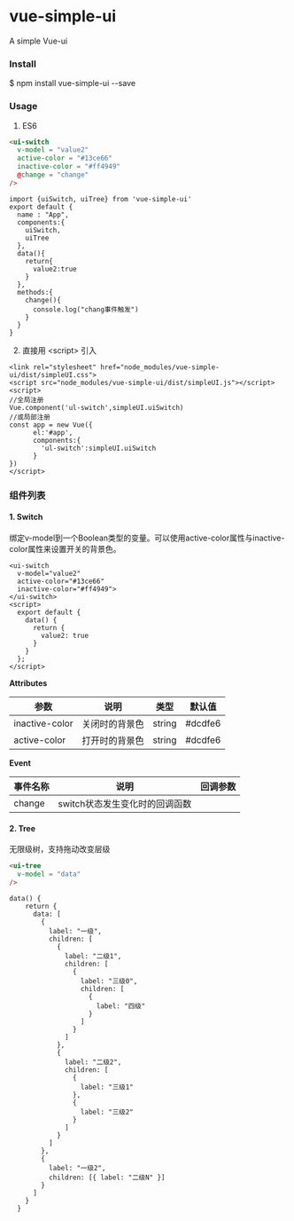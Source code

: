 # vue-simple-ui

A simple Vue-ui

### Install
$ npm install vue-simple-ui --save

### Usage
1. ES6
```HTML
<ui-switch 
  v-model = "value2"
  active-color = "#13ce66"
  inactive-color = "#ff4949"
  @change = "change"
/>
```
```JS
import {uiSwitch, uiTree} from 'vue-simple-ui'
export default {
  name : "App",
  components:{
    uiSwitch,
    uiTree
  },
  data(){
    return{
      value2:true
    }
  },
  methods:{
    change(){
      console.log("chang事件触发")
    }
  }
}
```

2. 直接用 &lt;script&gt; 引入

```
<link rel="stylesheet" href="node_modules/vue-simple-ui/dist/simpleUI.css">
<script src="node_modules/vue-simple-ui/dist/simpleUI.js"></script>
<script>
//全局注册
Vue.component('ul-switch',simpleUI.uiSwitch)
//或局部注册
const app = new Vue({
      el:'#app',
      components:{
        'ul-switch':simpleUI.uiSwitch
      }
})
</script>
```
### 组件列表

#### 1. Switch
绑定v-model到一个Boolean类型的变量。可以使用active-color属性与inactive-color属性来设置开关的背景色。
```JS
<ui-switch
  v-model="value2"
  active-color="#13ce66"
  inactive-color="#ff4949">
</ui-switch>
<script>
  export default {
    data() {
      return {        
        value2: true
      }
    }
  };
</script>
```
**Attributes**

|参数|说明|类型|默认值|
|---|---|---|---|
|inactive-color|关闭时的背景色|string|#dcdfe6|
|active-color|打开时的背景色|string|#dcdfe6|

**Event**

|事件名称|说明|回调参数|
|---|---|---|
|change|switch状态发生变化时的回调函数||


#### 2. Tree
无限级树，支持拖动改变层级
```HTML
<ui-tree
  v-model = "data"    
/>
```
```JS
data() {
    return {      
      data: [
        {
          label: "一级",
          children: [
            {
              label: "二级1",
              children: [
                {
                  label: "三级0",
                  children: [
                    {
                      label: "四级"
                    }
                  ]
                }
              ]
            },
            {
              label: "二级2",
              children: [
                {
                  label: "三级1"
                },
                {
                  label: "三级2"
                }
              ]
            }
          ]
        },
        {
          label: "一级2",
          children: [{ label: "二级N" }]
        }
      ]
    }
  }
```

